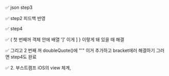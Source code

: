 ✅ json step3 

✅ step2 피드백 반영

✅ step4

✅ ( 첫 번째꺼 객체 안에 배열 ']' 이게 ] } 이렇게 돼 있을 때 해결 

✅ 그리고 2 번째 꺼 doubleQuote()에 "'" 이거 추가하고 bracket에러 해결하기 그러면 step4도 완료

✅ 2. 부스트캠프 iOS의 view 체계, 

